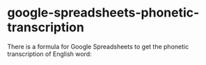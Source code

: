 # google-spreadsheets-phonetic-transcription
There is a formula for Google Spreadsheets to get the phonetic transcription of English word:
